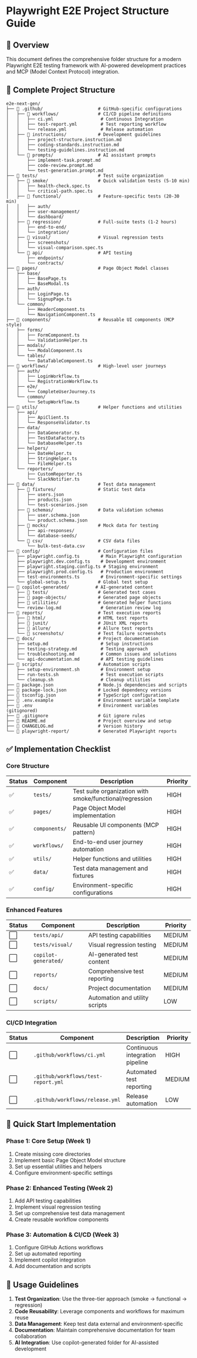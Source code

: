 # Playwright E2E Project Structure Guide

## 🎯 Overview
This document defines the comprehensive folder structure for a modern Playwright E2E testing framework with AI-powered development practices and MCP (Model Context Protocol) integration.

## 📁 Complete Project Structure

```
e2e-next-gen/
├── 📂 .github/                     # GitHub-specific configurations
│   ├── 📂 workflows/               # CI/CD pipeline definitions
│   │   ├── ci.yml                  # Continuous Integration
│   │   ├── test-report.yml         # Test reporting workflow
│   │   └── release.yml             # Release automation
│   ├── 📂 instructions/            # Development guidelines
│   │   ├── project-structure.instruction.md
│   │   ├── coding-standards.instruction.md
│   │   └── testing-guidelines.instruction.md
│   └── 📂 prompts/                 # AI assistant prompts
│       ├── implement-task.prompt.md
│       ├── code-review.prompt.md
│       └── test-generation.prompt.md
├── 📂 tests/                       # Test suite organization
│   ├── 📂 smoke/                   # Quick validation tests (5-10 min)
│   │   ├── health-check.spec.ts
│   │   └── critical-path.spec.ts
│   ├── 📂 functional/              # Feature-specific tests (20-30 min)
│   │   ├── auth/
│   │   ├── user-management/
│   │   └── dashboard/
│   ├── 📂 regression/              # Full-suite tests (1-2 hours)
│   │   ├── end-to-end/
│   │   └── integration/
│   ├── 📂 visual/                  # Visual regression tests
│   │   ├── screenshots/
│   │   └── visual-comparison.spec.ts
│   └── 📂 api/                     # API testing
│       ├── endpoints/
│       └── contracts/
├── 📂 pages/                       # Page Object Model classes
│   ├── base/
│   │   ├── BasePage.ts
│   │   └── BaseModal.ts
│   ├── auth/
│   │   ├── LoginPage.ts
│   │   └── SignupPage.ts
│   └── common/
│       ├── HeaderComponent.ts
│       └── NavigationComponent.ts
├── 📂 components/                  # Reusable UI components (MCP style)
│   ├── forms/
│   │   ├── FormComponent.ts
│   │   └── ValidationHelper.ts
│   ├── modals/
│   │   └── ModalComponent.ts
│   └── tables/
│       └── DataTableComponent.ts
├── 📂 workflows/                   # High-level user journeys
│   ├── auth/
│   │   ├── LoginWorkflow.ts
│   │   └── RegistrationWorkflow.ts
│   ├── e2e/
│   │   └── CompleteUserJourney.ts
│   └── common/
│       └── SetupWorkflow.ts
├── 📂 utils/                       # Helper functions and utilities
│   ├── api/
│   │   ├── ApiClient.ts
│   │   └── ResponseValidator.ts
│   ├── data/
│   │   ├── DataGenerator.ts
│   │   ├── TestDataFactory.ts
│   │   └── DatabaseHelper.ts
│   ├── helpers/
│   │   ├── DateHelper.ts
│   │   ├── StringHelper.ts
│   │   └── FileHelper.ts
│   └── reporters/
│       ├── CustomReporter.ts
│       └── SlackNotifier.ts
├── 📂 data/                        # Test data management
│   ├── 📂 fixtures/                # Static test data
│   │   ├── users.json
│   │   ├── products.json
│   │   └── test-scenarios.json
│   ├── 📂 schemas/                 # Data validation schemas
│   │   ├── user.schema.json
│   │   └── product.schema.json
│   ├── 📂 mocks/                   # Mock data for testing
│   │   ├── api-responses/
│   │   └── database-seeds/
│   └── 📂 csv/                     # CSV data files
│       └── bulk-test-data.csv
├── 📂 config/                      # Configuration files
│   ├── playwright.config.ts        # Main Playwright configuration
│   ├── playwright.dev.config.ts    # Development environment
│   ├── playwright.staging.config.ts # Staging environment
│   ├── playwright.prod.config.ts   # Production environment
│   ├── test-environments.ts        # Environment-specific settings
│   └── global-setup.ts            # Global test setup
├── 📂 copilot-generated/          # AI-generated content
│   ├── 📂 tests/                   # Generated test cases
│   ├── 📂 page-objects/            # Generated page objects
│   ├── 📂 utilities/               # Generated helper functions
│   └── review-log.md               # Generation review log
├── 📂 reports/                     # Test execution reports
│   ├── 📂 html/                    # HTML test reports
│   ├── 📂 junit/                   # JUnit XML reports
│   ├── 📂 allure/                  # Allure test reports
│   └── 📂 screenshots/             # Test failure screenshots
├── 📂 docs/                        # Project documentation
│   ├── setup.md                    # Setup instructions
│   ├── testing-strategy.md         # Testing approach
│   ├── troubleshooting.md          # Common issues and solutions
│   └── api-documentation.md        # API testing guidelines
├── 📂 scripts/                     # Automation scripts
│   ├── setup-environment.sh        # Environment setup
│   ├── run-tests.sh                # Test execution scripts
│   └── cleanup.sh                  # Cleanup utilities
├── 📄 package.json                 # Node.js dependencies and scripts
├── 📄 package-lock.json            # Locked dependency versions
├── 📄 tsconfig.json                # TypeScript configuration
├── 📄 .env.example                 # Environment variable template
├── 📄 .env                         # Environment variables (gitignored)
├── 📄 .gitignore                   # Git ignore rules
├── 📄 README.md                    # Project overview and setup
├── 📄 CHANGELOG.md                 # Version history
└── 📄 playwright-report/           # Generated Playwright reports
```

## ✅ Implementation Checklist

### Core Structure
| Status | Component | Description | Priority |
|--------|-----------|-------------|----------|
| ✅ | `tests/` | Test suite organization with smoke/functional/regression | HIGH |
| ✅ | `pages/` | Page Object Model implementation | HIGH |
| ✅ | `components/` | Reusable UI components (MCP pattern) | HIGH |
| ✅ | `workflows/` | End-to-end user journey automation | HIGH |
| ✅ | `utils/` | Helper functions and utilities | HIGH |
| ✅ | `data/` | Test data management and fixtures | HIGH |
| ✅ | `config/` | Environment-specific configurations | HIGH |

### Enhanced Features
| Status | Component | Description | Priority |
|--------|-----------|-------------|----------|
| ⬜ | `tests/api/` | API testing capabilities | MEDIUM |
| ⬜ | `tests/visual/` | Visual regression testing | MEDIUM |
| ⬜ | `copilot-generated/` | AI-generated test content | MEDIUM |
| ⬜ | `reports/` | Comprehensive test reporting | MEDIUM |
| ⬜ | `docs/` | Project documentation | MEDIUM |
| ⬜ | `scripts/` | Automation and utility scripts | LOW |

### CI/CD Integration
| Status | Component | Description | Priority |
|--------|-----------|-------------|----------|
| ⬜ | `.github/workflows/ci.yml` | Continuous integration pipeline | HIGH |
| ⬜ | `.github/workflows/test-report.yml` | Automated test reporting | MEDIUM |
| ⬜ | `.github/workflows/release.yml` | Release automation | LOW |

## 🚀 Quick Start Implementation

### Phase 1: Core Setup (Week 1)
1. Create missing core directories
2. Implement basic Page Object Model structure
3. Set up essential utilities and helpers
4. Configure environment-specific settings

### Phase 2: Enhanced Testing (Week 2)
1. Add API testing capabilities
2. Implement visual regression testing
3. Set up comprehensive test data management
4. Create reusable workflow components

### Phase 3: Automation & CI/CD (Week 3)
1. Configure GitHub Actions workflows
2. Set up automated reporting
3. Implement copilot integration
4. Add documentation and scripts

## 📝 Usage Guidelines

1. **Test Organization**: Use the three-tier approach (smoke → functional → regression)
2. **Code Reusability**: Leverage components and workflows for maximum reuse
3. **Data Management**: Keep test data external and environment-specific
4. **Documentation**: Maintain comprehensive documentation for team collaboration
5. **AI Integration**: Use copilot-generated folder for AI-assisted development

